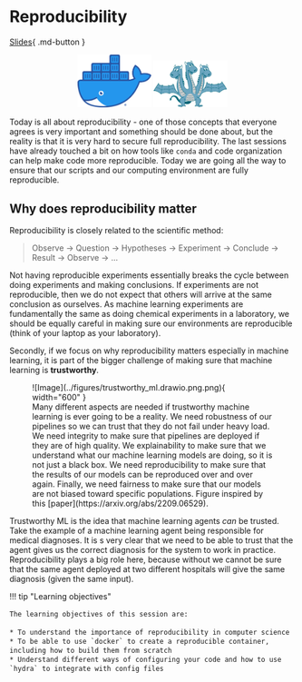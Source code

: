 # Reproducibility

[Slides](../slides/Reproducibility.pdf){ .md-button }

<p align="center">
  <img src="../figures/icons/docker.png" width="130">
  <img src="../figures/icons/hydra.png" width="130">
</p>

Today is all about reproducibility - one of those concepts that everyone agrees is very important and something should
be done about, but the reality is that it is very hard to secure full reproducibility. The last sessions have already
touched a bit on how tools like `conda` and code organization can help make code more reproducible. Today we are going
all the way to ensure that our scripts and our computing environment are fully reproducible.

## Why does reproducibility matter
Reproducibility is closely related to the scientific method:

> Observe -> Question -> Hypotheses -> Experiment -> Conclude -> Result -> Observe -> ...

Not having reproducible experiments essentially breaks the cycle between doing experiments and making conclusions.
If experiments are not reproducible, then we do not expect that others will arrive at the same conclusion as ourselves.
As machine learning experiments are fundamentally the same as doing chemical experiments in a laboratory, we should be
equally careful in making sure our environments are reproducible (think of your laptop as your laboratory).

Secondly, if we focus on why reproducibility matters especially in machine learning, it is part of the bigger challenge
of making sure that machine learning is **trustworthy**.

<figure markdown>
![Image](../figures/trustworthy_ml.drawio.png.png){ width="600" }
<figcaption>
Many different aspects are needed if trustworthy machine learning is ever going to be a reality. We need robustness of
our pipelines so we can trust that they do not fail under heavy load. We need integrity to make sure that pipelines are
deployed if they are of high quality. We explainability to make sure that we understand what our machine learning models
are doing, so it is not just a black box. We need reproducibility to make sure that the results of our models can be
reproduced over and over again. Finally, we need fairness to make sure that our models are not biased toward specific
populations. Figure inspired by this [paper](https://arxiv.org/abs/2209.06529).
</figcaption>
</figure>

Trustworthy ML is the idea that machine learning agents *can* be trusted. Take the example of a machine
learning agent being responsible for medical diagnoses. It is s very clear that we need to be able to trust that the
agent gives us the correct diagnosis for the system to work in practice. Reproducibility plays a big role here,
because without we cannot be sure that the same agent deployed at two different hospitals will give the same
diagnosis (given the same input).

!!! tip "Learning objectives"

    The learning objectives of this session are:

    * To understand the importance of reproducibility in computer science
    * To be able to use `docker` to create a reproducible container, including how to build them from scratch
    * Understand different ways of configuring your code and how to use `hydra` to integrate with config files
